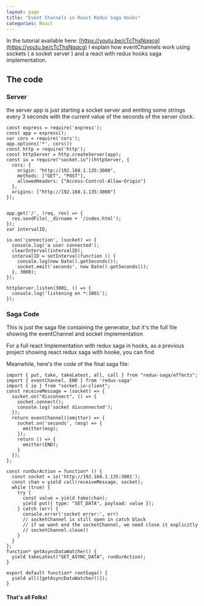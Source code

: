 ```yaml
---
layout: page
title: "Event Channels in React Redux Saga Hooks"
categories: React
---
```


In the tutorial available here: [https://youtu.be/cTcThsNqqcg](https://youtu.be/cTcThsNqqcg)
I explain how eventChannels work using sockets ( a socket server ) and a react with redux hooks saga implementation.

## The code

### Server

the server app is just starting a socket server and emiting some strings every 3 seconds with the current value of the seconds of the server clock.

```
const express = require('express');
const app = express();
var cors = require('cors');
app.options('*', cors())
const http = require('http');
const httpServer = http.createServer(app);
const io = require("socket.io")(httpServer, {
  cors: {
    origin: "http://192.168.1.135:3000",
    methods: ["GET", "POST"],
    allowedHeaders: ["Access-Control-Allow-Origin"]
  },
  origins: ["http://192.168.1.135:3000"]
});


app.get('/', (req, res) => {
  res.sendFile(__dirname + '/index.html');
});
var intervalID;

io.on('connection', (socket) => {
  console.log('a user connected');
  clearInterval(intervalID);
  intervalID = setInterval(function () {
    console.log(new Date().getSeconds());
    socket.emit('seconds', new Date().getSeconds());
  }, 3000);
});

httpServer.listen(3001, () => {
  console.log('listening on *:3001');
});

```

### Saga Code

This is just the saga file containing the generator, but it's the full file showing the eventChannel and socket implementation

For a full react Implementation with redux saga in hooks, as a previous project showing react redux saga with hooke, you can find

Meanwhile, here's the code of the final saga file:

```
import { put, take, takeLatest, all, call } from "redux-saga/effects";
import { eventChannel, END } from 'redux-saga'
import { io } from "socket.io-client";
const receiveMessage = (socket) => {
  socket.on("disconnect", () => {
    socket.connect();
    console.log('socket disconnected');
  });
  return eventChannel((emitter) => {
    socket.on('seconds', (msg) => {
      emitter(msg);
    });
    return () => {
      emitter(END);
    }
  });
};

const runOurAction = function* () {
  const socket = io('http://192.168.1.135:3001');
  const chan = yield call(receiveMessage, socket);
  while (true) {
    try {
      const value = yield take(chan);
      yield put({ type: "SET_DATA", payload: value });
    } catch (err) {
      console.error('socket error:', err)
      // socketChannel is still open in catch block
      // if we want end the socketChannel, we need close it explicitly
      // socketChannel.close()
    }
  }
};
function* getAsyncDataWatcher() {
  yield takeLatest("GET_ASYNC_DATA", runOurAction);
}

export default function* rootSaga() {
  yield all([getAsyncDataWatcher()]);
}
```

#### That's all Folks!
